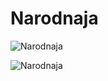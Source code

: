 
Narodnaja
=========


![Narodnaja](https://c8.alamy.com/comp/AJDF8E/the-highest-peak-of-the-urals-the-narodnaya-mount-1895-meters-russia-AJDF8E.jpg)

![Narodnaja](https://c8.alamy.com/comp/C8MEED/mountain-narodnaya-the-highest-point-in-ural-mountains-polar-ural-C8MEED.jpg)